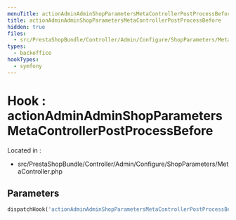 ```yaml
---
menuTitle: actionAdminAdminShopParametersMetaControllerPostProcessBefore
title: actionAdminAdminShopParametersMetaControllerPostProcessBefore
hidden: true
files:
  - src/PrestaShopBundle/Controller/Admin/Configure/ShopParameters/MetaController.php
types:
  - backoffice
hookTypes:
  - symfony
---
```


# Hook : actionAdminAdminShopParametersMetaControllerPostProcessBefore

Located in :

  - src/PrestaShopBundle/Controller/Admin/Configure/ShopParameters/MetaController.php

## Parameters

```php
dispatchHook('actionAdminAdminShopParametersMetaControllerPostProcessBefore', ['controller' => $this]);
```